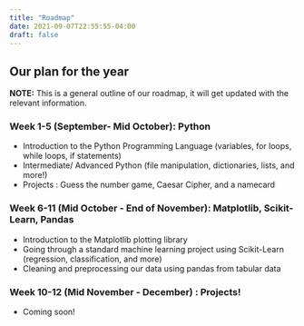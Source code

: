 ```yaml
---
title: "Roadmap"
date: 2021-09-07T22:55:55-04:00
draft: false
---
```

## Our plan for the year
**NOTE:** This is a general outline of our roadmap, it will get updated with the relevant information.
### Week 1-5 (September- Mid October): Python
- Introduction to the Python Programming Language (variables, for loops, while loops, if statements)
- Intermediate/ Advanced Python (file manipulation, dictionaries, lists, and more!)
- Projects : Guess the number game, Caesar Cipher, and a namecard

### Week 6-11 (Mid October - End of November): Matplotlib, Scikit-Learn, Pandas
- Introduction to the Matplotlib plotting library
- Going through a standard machine learning project using Scikit-Learn (regression, classification, and more)
- Cleaning and preprocessing our data using pandas from tabular data

### Week 10-12 (Mid November - December) : Projects!
- Coming soon!